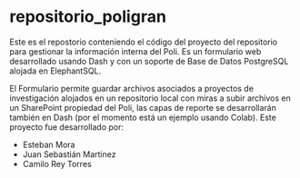 # repositorio_poligran
Este es el repostorio conteniendo el código del proyecto del repositorio para gestionar la información interna del Poli. Es un formulario web desarrollado usando Dash y con un soporte de Base de Datos PostgreSQL alojada en ElephantSQL. 

El Formulario permite guardar archivos asociados a proyectos de investigación alojados en un repositorio local con miras a subir archivos en un SharePoint propiedad del Poli, las capas de reporte se desarrollarán también en Dash (por el momento está un ejemplo usando Colab).
Este proyecto fue desarrollado por:
* Esteban Mora 
* Juan Sebastián Martinez
* Camilo Rey Torres
